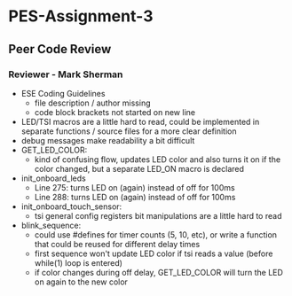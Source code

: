 # PES-Assignment-3
 
## Peer Code Review

### Reviewer - Mark Sherman

- ESE Coding Guidelines
	- file description / author missing
	- code block brackets not started on new line
- LED/TSI macros are a little hard to read, could be implemented in separate functions / source files for a more clear definition
- debug messages make readability a bit difficult
- GET_LED_COLOR:
	- kind of confusing flow, updates LED color and also turns it on if the color changed, but a separate LED_ON macro is declared
- init_onboard_leds
	- Line 275: turns LED on (again) instead of off for 100ms
	- Line 288: turns LED on (again) instead of off for 100ms
- init_onboard_touch_sensor: 
	- tsi general config registers bit manipulations are a little hard to read 
- blink_sequence:
	- could use #defines for timer counts (5, 10, etc), or write a function that could be reused for different delay times
	- first sequence won't update LED color if tsi reads a value (before while(1) loop is entered)
	- if color changes during off delay, GET_LED_COLOR will turn the LED on again to the new color
